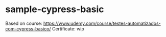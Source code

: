 # sample-cypress-basic

Based on course: https://www.udemy.com/course/testes-automatizados-com-cypress-basico/
Certificate: wip